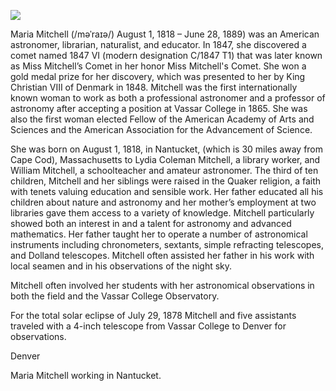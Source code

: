 <a href="https://juncture-digital.org"><img src="https://juncture-digital.org/images/ve-button.png"></a>

<param ve-config 
       title="Maria Mitchell" 
       author="Ally Fulton"
       banner="https://upload.wikimedia.org/wikipedia/commons/thumb/2/23/Maria_Mitchell.jpg/506px-Maria_Mitchell.jpg"
       eid=Q239229
       layout="vertical">  

Maria Mitchell (/məˈraɪə/) August 1, 1818 – June 28, 1889) was an American astronomer, librarian, naturalist, and educator. In 1847, she discovered a comet named 1847 VI (modern designation C/1847 T1) that was later known as Miss Mitchell’s Comet in her honor <span data-click-image-zoomto="213,127,277,156">Miss Mitchell's Comet</span>. She won a gold medal prize for her discovery, which was presented to her by King Christian VIII of Denmark in 1848. Mitchell was the first internationally known woman to work as both a professional astronomer and a professor of astronomy after accepting a position at <span eid="Q2093794">Vassar College</span> in 1865. She was also the first woman elected Fellow of the American Academy of Arts and Sciences and the American Association for the Advancement of Science.
<param ve-image fit="contain" label="Mitchell" description="astronomer" license="public domain" url="https://upload.wikimedia.org/wikipedia/commons/2/23/Maria_Mitchell.jpg">

She was born on August 1, 1818, in Nantucket, (which is 30 miles away from Cape Cod), Massachusetts to Lydia Coleman Mitchell, a library worker, and William Mitchell, a schoolteacher and amateur astronomer. The third of ten children, Mitchell and her siblings were raised in the Quaker religion, a faith with tenets valuing education and sensible work. Her father educated all his children about nature and astronomy and her mother’s employment at two libraries gave them access to a variety of knowledge. Mitchell particularly showed both an interest in and a talent for astronomy and advanced mathematics. Her father taught her to operate a number of astronomical instruments including chronometers, sextants, simple refracting telescopes, and Dolland telescopes. Mitchell often assisted her father in his work with local seamen and in his observations of the night sky.
<param ve-map basemap="Stamen_Watercolor" center="Q49149" zoom="12" prefer-geojson> 
<param ve-map-marker
       url="https://upload.wikimedia.org/wikipedia/commons/c/c2/NantucketAtheneum.JPG"
       coords="41.28440389743972, -70.09831941856025"
       size="129, 170"
       circle="true"
       >

Mitchell often involved her students with her astronomical observations in both the field and the Vassar College Observatory.
<param ve-compare curtain url="https://upload.wikimedia.org/wikipedia/commons/6/60/Mitchell_Maria_desk.jpg" label="Maria Mitchell with telescope" description="MM Telescope" attribution="Photographer" license="No Known Copyright">
<param ve-compare url="https://upload.wikimedia.org/wikipedia/commons/4/44/Maria_Mitchell%27s_telescope2.jpg" label="Mitchell Telescope" description="Mitchell Telescope Technical" license="No Known Copyright">

For the total solar eclipse of July 29, 1878 Mitchell and five assistants traveled with a 4-inch telescope from Vassar College to Denver for observations.
<param ve-entity eid="Q2093794">
<param ve-map basemap="Esri_WorldGrayCanvas" center="Q2093794" zoom="12">
<span data-mouseover-map-flyto="39.71965142931648, -104.96432171752019, 10">Denver</span> 

Maria Mitchell working in Nantucket. 
<param ve-entity title="Massachusetts" eid="Q771" fill="#92086D" marker-symbol="user">
<param ve-map active title="Maria Mitchell's Home" center="Q49149" zoom="6" basemap="Esri_WorldGrayCanvas">
<param ve-map-layer geojson active title="Circumference of Maria's Travels" url="badnantuckettemplate.json">
<param ve-map-layer geojson active title="Where Maria Worked" url="atheneum.json">

